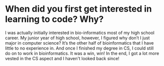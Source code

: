 # When did you first get interested in learning to code? Why?

I was actually initially interested in bio-informatics most of my high school career. My junior year of high school, however, I figured why don’t I just major in computer science? It’s the other half of bioinformatics that I have little to no experience in. And once I finished my degree in CS, I could still do on to work in bioinformatics. It was a win, win! In the end, I got a lot more vested in the CS aspect and I haven't looked back since!

